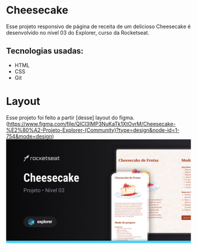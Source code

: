# Cheesecake
Esse projeto responsivo de página de receita de um delicioso Cheesecake é desenvolvido no nível 03 do Explorer, curso da Rocketseat.

## Tecnologias usadas:
- HTML <br>
- CSS <br>
- Git

# Layout
Esse projeto foi feito a partir [desse] layout do figma.
(<https://www.figma.com/file/QICl3lMP3NuKaTk1XtOvrM/Cheesecake-%E2%80%A2-Projeto-Explorer-(Community)?type=design&node-id=1-754&mode=design>)
<br>
<img src="./img/cover.png" alt="imagem do projeto">